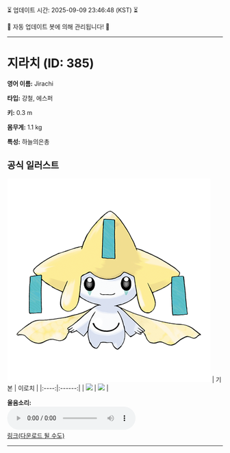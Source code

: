 
⏳ 업데이트 시간: 2025-09-09 23:46:48 (KST) ⏳

🤖 자동 업데이트 봇에 의해 관리됩니다! 🤖

---

# 지라치 (ID: 385)
**영어 이름:** Jirachi

**타입:** 강철, 에스퍼

**키:** 0.3 m

**몸무게:** 1.1 kg

**특성:** 하늘의은총

## 공식 일러스트
![](https://raw.githubusercontent.com/PokeAPI/sprites/master/sprites/pokemon/other/official-artwork/385.png)
| 기본 | 이로치 |
|:----:|:------:|
| <img src="http://play.pokemonshowdown.com/sprites/ani/jirachi.gif" width="200"> | <img src="http://play.pokemonshowdown.com/sprites/ani-shiny/jirachi.gif" width="200"> |

**울음소리:**<br><audio controls src="https://raw.githubusercontent.com/PokeAPI/cries/main/cries/pokemon/latest/385.ogg"></audio><br> [링크(다운로드 될 수도)](https://raw.githubusercontent.com/PokeAPI/cries/main/cries/pokemon/latest/385.ogg)


---
